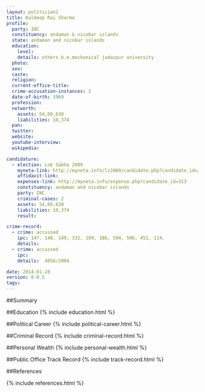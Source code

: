 ```yaml
---
layout: politician2
title: Kuldeep Rai Sharma
profile: 
  party: INC
  constituency: andaman & nicobar islands
  state: andaman and nicobar islands
  education: 
    level: 
    details: others b.e,mechanical jadavpur university
  photo: 
  sex: 
  caste: 
  religion: 
  current-office-title: 
  crime-accusation-instances: 2
  date-of-birth: 1969
  profession: 
  networth: 
    assets: 54,09,630
    liabilities: 10,374
  pan: 
  twitter: 
  website: 
  youtube-interview: 
  wikipedia: 

candidature: 
  - election: Lok Sabha 2009
    myneta-link: http://myneta.info/ls2009/candidate.php?candidate_id=313
    affidavit-link: 
    expenses-link: http://myneta.info/expense.php?candidate_id=313
    constituency: andaman and nicobar islands 
    party: INC
    criminal-cases: 2
    assets: 54,09,630
    liabilities: 10,374
    result:  

crime-record: 
  - crime: accussed
    ipc: 147, 148, 149, 332, 189, 186, 504, 506, 451, 114,
    details:    
  - crime: accussed
    ipc: 
    details:  4056/2004  

date: 2014-01-28
version: 0.0.5
tags: 
---
```

##Summary


##Education
{% include education.html %}


##Political Career
{% include political-career.html %}


##Criminal Record
{% include criminal-record.html %}


##Personal Wealth
{% include personal-wealth.html %}


##Public Office Track Record
{% include track-record.html %}


##References


{% include references.html %}